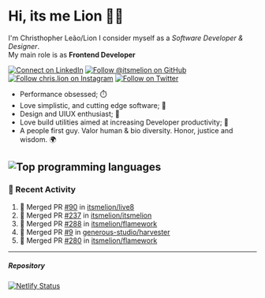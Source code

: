 # Hi, its me Lion 👋🦁

I'm Christhopher Leão/Lion
I consider myself as a _Software Developer & Designer_.<br/>My main role is as <b>Frontend Developer</b>
<br />

[![Connect on LinkedIn](https://img.shields.io/badge/--linkedin?label=LinkedIn&logo=LinkedIn&style=social)](https://www.linkedin.com/in/chrislion)
[![Follow @itsmelion on GitHub](https://img.shields.io/github/followers/itsmelion?label=follow%20%40itsmeLion&style=social)](https://github.com/itsmelion)
[![Follow chris.lion on Instagram](https://img.shields.io/badge/--instagram?label=@chris.lion&logo=Instagram&style=social)](https://instagram.com/chris.lion)
[![Follow on Twitter](https://img.shields.io/badge/--twitter?label=@ChrisLion_me&logo=Twitter&style=social)](https://twitter.com/chrislion_me)

- Performance obsessed; ⏱️
- Love simplistic, and cutting edge software; 📆
- Design and UIUX enthusiast; 🎨
- Love build utilities aimed at increasing Developer productivity; 🧰
- A people first guy. Valor human & bio diversity. Honor, justice and wisdom. 🌍

![Top programming languages](https://github-readme-stats.vercel.app/api/top-langs/?username=itsmelion&hide=php)
---
### 📰 Recent Activity

<!--START_SECTION:activity-->
1. 🎉 Merged PR [#90](https://github.com/itsmelion/live8/pull/90) in [itsmelion/live8](https://github.com/itsmelion/live8)
2. 🎉 Merged PR [#237](https://github.com/itsmelion/itsmelion/pull/237) in [itsmelion/itsmelion](https://github.com/itsmelion/itsmelion)
3. 🎉 Merged PR [#288](https://github.com/itsmelion/flamework/pull/288) in [itsmelion/flamework](https://github.com/itsmelion/flamework)
4. 🎉 Merged PR [#9](https://github.com/generous-studio/harvester/pull/9) in [generous-studio/harvester](https://github.com/generous-studio/harvester)
5. 🎉 Merged PR [#280](https://github.com/itsmelion/flamework/pull/280) in [itsmelion/flamework](https://github.com/itsmelion/flamework)
<!--END_SECTION:activity-->

___

##### Repository
[![Netlify Status](https://api.netlify.com/api/v1/badges/9e2e6136-1ab9-42fc-8d4e-188512d5d841/deploy-status)](https://app.netlify.com/sites/lion-portfolio/deploys)
